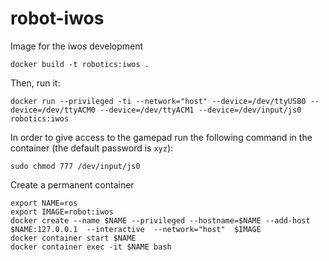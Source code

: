 # robot-iwos
Image for the iwos development

```
docker build -t robotics:iwos .
```

Then, run it:
```
docker run --privileged -ti --network="host" --device=/dev/ttyUSB0 --device=/dev/ttyACM0 --device=/dev/ttyACM1 --device=/dev/input/js0 robotics:iwos
```

In order to give access to the gamepad run the following command in the container (the default password is `xyz`):
```
sudo chmod 777 /dev/input/js0
```

Create a permanent container
```
export NAME=ros
export IMAGE=robot:iwos
docker create --name $NAME --privileged --hostname=$NAME --add-host $NAME:127.0.0.1  --interactive  --network="host"  $IMAGE
docker container start $NAME
docker container exec -it $NAME bash
```
